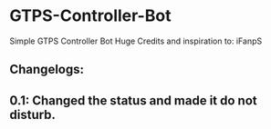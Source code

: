 # GTPS-Controller-Bot
Simple GTPS Controller Bot Huge Credits and inspiration to: iFanpS
## Changelogs:
## 0.1: Changed the status and made it do not disturb.
